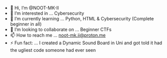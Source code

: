 - 👋 Hi, I’m @NOOT-MK-II
- 👀 I’m interested in ... Cybersecurity
- 🌱 I’m currently learning ... Python, HTML & Cybersecurity (Complete beginner in all)
- 💞️ I’m looking to collaborate on ... Beginner CTFs
- 📫 How to reach me ... noot-mk.ii@proton.me
- ⚡ Fun fact: ... I created a Dynamic Sound Board in Uni and got told it had the ugliest code someone had ever seen

<!---
NOOT-MK-II/NOOT-MK-II is a ✨ special ✨ repository because its `README.md` (this file) appears on your GitHub profile.
You can click the Preview link to take a look at your changes.
--->
